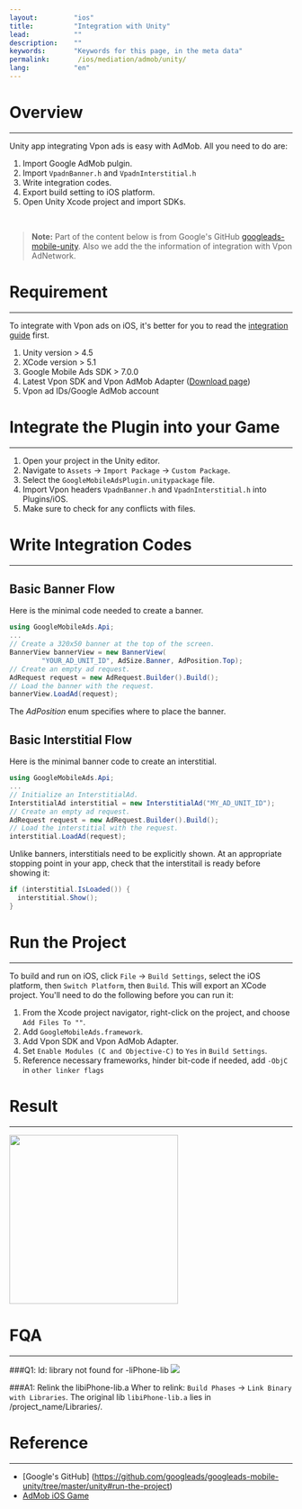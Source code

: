 ```yaml
---
layout:         "ios"
title:          "Integration with Unity"
lead:           ""
description:    ""
keywords:       "Keywords for this page, in the meta data"
permalink:       /ios/mediation/admob/unity/
lang:           "en"
---
```


# Overview
---
Unity app integrating Vpon ads is easy with AdMob. All you need to do are:

1. Import Google AdMob pulgin.
2. Import `VpadnBanner.h` and `VpadnInterstitial.h`
3. Write integration codes.
4. Export build setting to iOS platform.
5. Open Unity Xcode project and import SDKs.
<br>

> **Note:**
> Part of the content below is from Google's GitHub [googleads-mobile-unity](https://github.com/googleads/googleads-mobile-unity/tree/master/unity#run-the-project). Also we add the the information of integration with Vpon AdNetwork.

# Requirement
---
To integrate with Vpon ads on iOS, it's better for you to read the [integration guide](../../../integration-guide/) first.

1. Unity version > 4.5
2. XCode version > 5.1
3. Google Mobile Ads SDK > 7.0.0
4. Latest Vpon SDK and Vpon AdMob Adapter ([Download page](../../../download/ ))
5. Vpon ad IDs/Google AdMob account


# Integrate the Plugin into your Game
---
1. Open your project in the Unity editor.
2. Navigate to `Assets` -> `Import Package` -> `Custom Package`.
3. Select the `GoogleMobileAdsPlugin.unitypackage` file.
4. Import Vpon headers `VpadnBanner.h` and `VpadnInterstitial.h` into Plugins/iOS.
5. Make sure to check for any conflicts with files.

# Write Integration Codes
---

## Basic Banner Flow

Here is the minimal code needed to create a banner.

```c#
using GoogleMobileAds.Api;
...
// Create a 320x50 banner at the top of the screen.
BannerView bannerView = new BannerView(
        "YOUR_AD_UNIT_ID", AdSize.Banner, AdPosition.Top);
// Create an empty ad request.
AdRequest request = new AdRequest.Builder().Build();
// Load the banner with the request.
bannerView.LoadAd(request);
```
The *AdPosition* enum specifies where to place the banner.

## Basic Interstitial Flow

Here is the minimal banner code to create an interstitial.

```c#
using GoogleMobileAds.Api;
...
// Initialize an InterstitialAd.
InterstitialAd interstitial = new InterstitialAd("MY_AD_UNIT_ID");
// Create an empty ad request.
AdRequest request = new AdRequest.Builder().Build();
// Load the interstitial with the request.
interstitial.LoadAd(request);
```

Unlike banners, interstitials need to be explicitly shown. At an appropriate stopping point in your app, check that the interstitail is ready before showing it:

```c#
if (interstitial.IsLoaded()) {
  interstitial.Show();
}
```

# Run the Project
---
To build and run on iOS, click `File` -> `Build Settings`, select the iOS platform, then `Switch Platform`, then `Build`. This will export an XCode project. You'll need to do the following before you can run it:

1. From the Xcode project navigator, right-click on the project, and choose `Add Files To ""`.
2. Add `GoogleMobileAds.framework`.
3. Add Vpon SDK and Vpon AdMob Adapter.
4. Set `Enable Modules (C and Objective-C)` to `Yes` in `Build Settings`.
5. Reference necessary frameworks, hinder bit-code if needed, add `-ObjC` in `other linker flags`


# Result
---
<img src="{{site.imgurl}}/unity-example-img.jpg" style="width:300px" />


# FQA
---
###Q1: ld: library not found for -liPhone-lib
![]({{site.imgurl}}/unity-linker-problem.jpg)

###A1: Relink the libiPhone-lib.a
Wher to relink: `Build Phases` -> `Link Binary with Libraries`. The original lib `libiPhone-lib.a` lies in /project_name/Libraries/.


# Reference
---
* [Google's GitHub] (https://github.com/googleads/googleads-mobile-unity/tree/master/unity#run-the-project)
* [AdMob iOS Game](https://developers.google.com/admob/ios/games#unity)
